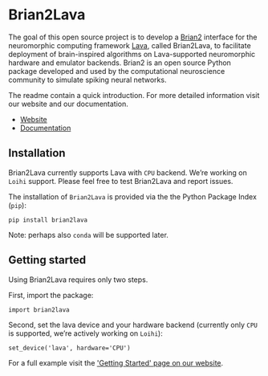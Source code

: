 # Brian2Lava


The goal of this open source project is to develop a [Brian2](https://github.com/brian-team/brian2) interface for the neuromorphic computing framework [Lava](https://github.com/lava-nc/lava), called Brian2Lava, to facilitate deployment of brain-inspired algorithms on Lava-supported neuromorphic hardware and emulator backends. Brian2 is an open source Python package developed and used by the computational neuroscience community to simulate spiking neural networks.

The readme contain a quick introduction. For more detailed information visit our website and our documentation.

* [Website](https://brian2lava.gitlab.io/)
* [Documentation](https://brian2lava.gitlab.io/docs)
## Installation

Brian2Lava currently supports Lava with `CPU` backend. We’re working on `Loihi` support. Please feel free to test Brian2Lava and report issues.

The installation of `Brian2Lava` is provided via the the Python Package Index (`pip`):

```
pip install brian2lava
```

Note: perhaps also `conda` will be supported later.

## Getting started

Using Brian2Lava requires only two steps.

First, import the package:

```
import brian2lava
```

Second, set the lava device and your hardware backend (currently only `CPU` is supported, we’re actively working on `Loihi`):

```
set_device('lava', hardware='CPU')
```

For a full example visit the ['Getting Started' page on our website](https://brian2lava.gitlab.io/).

